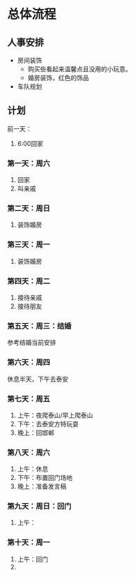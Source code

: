 # 总体流程


## 人事安排

* 房间装饰
  * 购买些看起来温馨点且没用的小玩意。
  * 婚房装饰，红色的饰品
* 车队规划




## 计划

前一天：
1. 6:00回家

### 第一天：周六

1. 回家
2. 叫亲戚

### 第二天：周日

1. 装饰婚房

### 第三天：周一

1. 装饰婚房

### 第四天：周二

1. 接待亲戚
2. 接待朋友

### 第五天：周三：结婚

参考结婚当前安排

### 第六天：周四

休息半天，下午去泰安

### 第七天：周五

1. 上午：夜爬泰山/早上爬泰山
2. 下午：去泰安方特玩耍
3. 晚上：回邯郸

### 第八天：周六

1. 上午：休息
2. 下午：布置回门场地
3. 晚上：准备发言稿

### 第九天：周日：回门

1. 上午：

### 第十天：周一

1. 上午：回门
2.